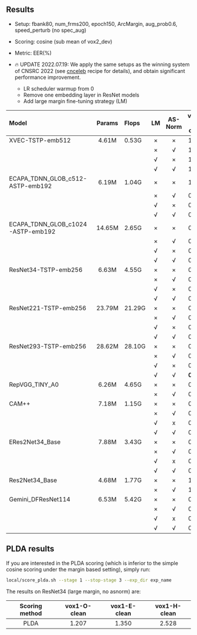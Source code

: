 ## Results

* Setup: fbank80, num_frms200, epoch150, ArcMargin, aug_prob0.6, speed_perturb (no spec_aug)
* Scoring: cosine (sub mean of vox2_dev)
* Metric: EER(%)

* 🔥 UPDATE 2022.07.19: We apply the same setups as the winning system of CNSRC 2022 (see [cnceleb](https://github.com/wenet-e2e/wespeaker/tree/master/examples/cnceleb/v2) recipe for details), and obtain significant performance improvement.
    * LR scheduler warmup from 0
    * Remove one embedding layer in ResNet models
    * Add large margin fine-tuning strategy (LM)

| Model | Params | Flops | LM | AS-Norm | vox1-O-clean | vox1-E-clean | vox1-H-clean |
|:------|:------:|:------|:--:|:-------:|:------------:|:------------:|:------------:|
| XVEC-TSTP-emb512 | 4.61M | 0.53G | × | × | 1.989 | 1.209 | 3.412 |
|                  |       |       | × | √ | 1.834 | 1.846 | 3.124 |
|                  |       |       | √ | × | 1.749 | 1.721 | 2.944 |
|                  |       |       | √ | √ | 1.590 | 1.641 | 2.726 |
| ECAPA_TDNN_GLOB_c512-ASTP-emb192  | 6.19M | 1.04G | × | × | 1.069 | 1.209 | 2.310 |
|                                   |       |       | × | √ | 0.957 | 1.128 | 2.105 |
|                                   |       |       | √ | × | 0.878 | 1.072 | 2.007 |
|                                   |       |       | √ | √ | 0.782 | 1.005 | 1.824 |
| ECAPA_TDNN_GLOB_c1024-ASTP-emb192 | 14.65M | 2.65G | × | × | 0.856 | 1.072 | 2.059 |
|                                   |        |       | × | √ | 0.808 | 0.990 | 1.874 |
|                                   |        |       | √ | × | 0.798 | 0.993 | 1.883 |
|                                   |        |       | √ | √ | 0.728 | 0.929 | 1.721 |
| ResNet34-TSTP-emb256 | 6.63M | 4.55G | × | × | 0.867 | 1.049 | 1.959 |
|                      |       |       | × | √ | 0.787 | 0.964 | 1.726 |
|                      |       |       | √ | × | 0.797 | 0.937 | 1.695 |
|                      |       |       | √ | √ | 0.723 | 0.867 | 1.532 |
| ResNet221-TSTP-emb256 | 23.79M | 21.29G | × | × | 0.569 | 0.774 | 1.464 |
|                       |        |        | × | √ | 0.479 | 0.707 | 1.290 |
|                       |        |        | √ | × | 0.580 | 0.729 | 1.351 |
|                       |        |        | √ | √ | 0.505 | 0.676 | 1.213 |
| ResNet293-TSTP-emb256 | 28.62M | 28.10G | × | × | 0.595 | 0.756 | 1.433 |
|                       |        |        | × | √ | 0.537 | 0.701 | 1.276 |
|                       |        |        | √ | × | 0.532 | 0.707 | 1.311 |
|                       |        |        | √ | √ | **0.447** | **0.657** | **1.183** |
| RepVGG_TINY_A0       | 6.26M | 4.65G | × | × | 0.909 | 1.034 | 1.943 |
|                      |       |       | × | √ | 0.824 | 0.953 | 1.709 |
| CAM++                | 7.18M | 1.15G | × | × | 0.803 | 0.932 | 1.860 |
|                      |       |       | × | √ | 0.718 | 0.879 | 1.735 |
|                      |       |       | √ | x | 0.707 | 0.845 | 1.664 |
|                      |       |       | √ | √ | 0.659 | 0.803 | 1.569 |
| ERes2Net34_Base      | 7.88M | 3.43G | × | × | 0.914 | 1.065 | 1.986 |
|                      |       |       | × | √ | 0.803 | 0.976 | 1.787 |
|                      |       |       | √ | x | 0.824 | 0.968 | 1.776 |
|                      |       |       | √ | √ | 0.744 | 0.896 | 1.603 |
| Res2Net34_Base       | 4.68M | 1.77G | × | × | 1.351 | 1.347 | 2.478 |
|                      |       |       | × | √ | 1.234 | 1.232 | 2.162 |
| Gemini_DFResNet114   | 6.53M | 5.42G | × | × | 0.787 | 0.963 | 1.760 |
|                      |       |       | × | √ | 0.707 | 0.889 | 1.546 |
|                      |       |       | √ | x | 0.771 | 0.906 | 1.599 |
|                      |       |       | √ | √ | 0.638 | 0.839 | 1.427 |


## PLDA results
If you are interested in the PLDA scoring (which is inferior to the simple cosine scoring under the margin based setting), simply run:

```bash
local/score_plda.sh --stage 1 --stop-stage 3 --exp_dir exp_name
```

The results on ResNet34 (large margin, no asnorm) are:

| Scoring method | vox1-O-clean | vox1-E-clean | vox1-H-clean |
|:--------------:|:------------:|:------------:|:------------:|
|      PLDA      |    1.207     |    1.350     |    2.528     |

